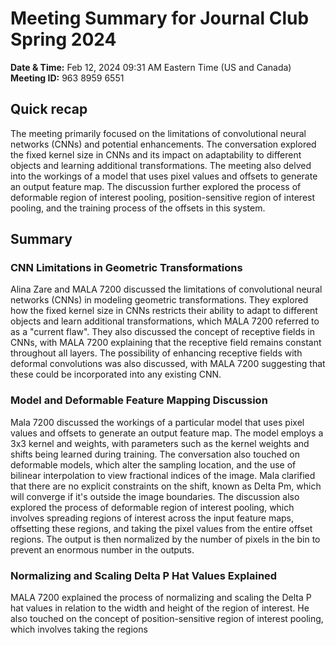 # Meeting Summary for Journal Club Spring 2024

**Date & Time:** Feb 12, 2024 09:31 AM Eastern Time (US and Canada)  
**Meeting ID:** 963 8959 6551

## Quick recap

The meeting primarily focused on the limitations of convolutional neural networks (CNNs) and potential enhancements. The conversation explored the fixed kernel size in CNNs and its impact on adaptability to different objects and learning additional transformations. The meeting also delved into the workings of a model that uses pixel values and offsets to generate an output feature map. The discussion further explored the process of deformable region of interest pooling, position-sensitive region of interest pooling, and the training process of the offsets in this system.

## Summary

### CNN Limitations in Geometric Transformations

Alina Zare and MALA 7200 discussed the limitations of convolutional neural networks (CNNs) in modeling geometric transformations. They explored how the fixed kernel size in CNNs restricts their ability to adapt to different objects and learn additional transformations, which MALA 7200 referred to as a "current flaw". They also discussed the concept of receptive fields in CNNs, with MALA 7200 explaining that the receptive field remains constant throughout all layers. The possibility of enhancing receptive fields with deformal convolutions was also discussed, with MALA 7200 suggesting that these could be incorporated into any existing CNN.

### Model and Deformable Feature Mapping Discussion

Mala 7200 discussed the workings of a particular model that uses pixel values and offsets to generate an output feature map. The model employs a 3x3 kernel and weights, with parameters such as the kernel weights and shifts being learned during training. The conversation also touched on deformable models, which alter the sampling location, and the use of bilinear interpolation to view fractional indices of the image. Mala clarified that there are no explicit constraints on the shift, known as Delta Pm, which will converge if it's outside the image boundaries. The discussion also explored the process of deformable region of interest pooling, which involves spreading regions of interest across the input feature maps, offsetting these regions, and taking the pixel values from the entire offset regions. The output is then normalized by the number of pixels in the bin to prevent an enormous number in the outputs.

### Normalizing and Scaling Delta P Hat Values Explained

MALA 7200 explained the process of normalizing and scaling the Delta P hat values in relation to the width and height of the region of interest. He also touched on the concept of position-sensitive region of interest pooling, which involves taking the regions
